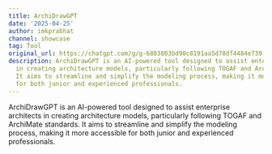 ```yaml
---
title: ArchiDrawGPT
date: '2025-04-25'
author: imkprabhat
channel: showcase
tag: Tool
original_url: https://chatgpt.com/g/g-6803803bd90c8191aa5d78df4484e739-archidrawgpt]
description: ArchiDrawGPT is an AI-powered tool designed to assist enterprise architects
  in creating architecture models, particularly following TOGAF and ArchiMate standards.
  It aims to streamline and simplify the modeling process, making it more accessible
  for both junior and experienced professionals.
---
```


ArchiDrawGPT is an AI-powered tool designed to assist enterprise architects in creating architecture models, particularly following TOGAF and ArchiMate standards. It aims to streamline and simplify the modeling process, making it more accessible for both junior and experienced professionals.